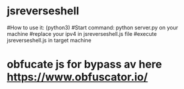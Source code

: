# jsreverseshell
#How to use it:
(python3)
#Start command: python server.py on your machine
#replace your ipv4 in jsreverseshell.js file
#execute jsreverseshell.js in target machine 
# obfucate js for bypass av here https://www.obfuscator.io/
 
